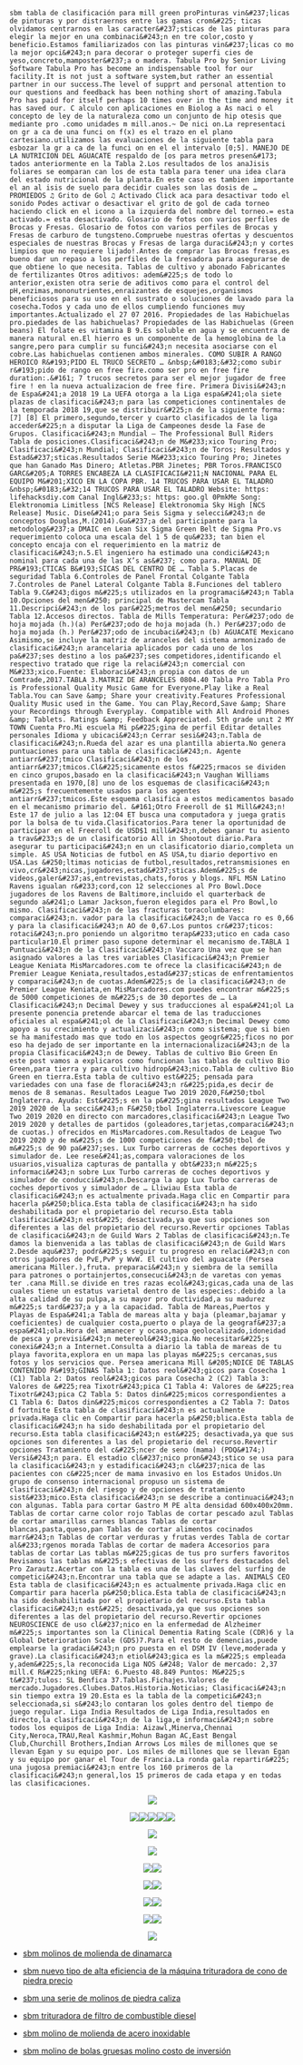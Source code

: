 
```
sbm tabla de clasificación para mill green proPinturas vin&#237;licas de pinturas y por distraernos entre las gamas crom&#225; ticas olvidamos centrarnos en las caracter&#237;sticas de las pinturas para elegir la mejor en una combinaci&#243;n en tre color,costo y beneficio.Estamos familiarizados con las pinturas vin&#237;licas co mo la mejor opci&#243;n para decorar o proteger superfi cies de yeso,concreto,mamposter&#237;a o madera. Tabula Pro by Senior Living Software Tabula Pro has become an indispensable tool for our facility.It is not just a software system,but rather an essential partner in our success.The level of supprt and personal attention to our questions and feedback has been nothing short of amazing.Tabula Pro has paid for itself perhaps 10 times over in the time and money it has saved our. C alculo con aplicaciones en Biolog a As naci o el concepto de ley de la naturaleza como un conjunto de hip otesis que mediante pro .como unidades m mill.anos.~ De nici on.La representaci on gr a ca de una funci on f(x) es el trazo en el plano cartesiano.utilizamos las evaluaciones de la siguiente tabla para esbozar la gr a ca de la funci on en el el intervalo [0;5]. MANEJO DE LA NUTRICION DEL AGUACATE respaldo de [os para metros presen&#173; tados anteriormente en la Tabla 2.Los resultados de los anaJisis foliares se eomparan can los de esta tabla para tener una idea clara del estado nutricional de la planta.En este caso es tambien importante el an al isis de suelo para decidir cuales son las dosis de … PROMIEDOS ♫ Grito de Gol ♫ Activado Click aca para desactivar todo el sonido Podes activar o desactivar el grito de gol de cada torneo haciendo click en el icono a la izquierda del nombre del torneo.= esta activado.= esta desactivado. Glosario de fotos con varios perfiles de Brocas y Fresas. Glosario de fotos con varios perfiles de Brocas y Fresas de carburo de tungsteno.Compruebe nuestras ofertas y descuentos especiales de nuestras Brocas y Fresas de larga duraci&#243;n y cortes limpios que no requiere lijado!.Antes de comprar las Brocas fresas,es bueno dar un repaso a los perfiles de la fresadora para asegurarse de que obtiene lo que necesita. Tablas de cultivo y abonado Fabricantes de fertilizantes Otros aditivos: adem&#225;s de todo lo anterior,existen otra serie de aditivos como para el control del pH,enzimas,mononutrientes,enraizantes de esquejes,organismos beneficiosos para su uso en el sustrato o soluciones de lavado para la cosecha.Todos y cada uno de ellos cumpliendo funciones muy importantes.Actualizado el 27 07 2016. Propiedades de las Habichuelas pro.piedades de las habichuelas? Propiedades de las Habichuelas (Green beans) El folate es vitamina B 9.Es soluble en agua y se encuentra de manera natural en.El hierro es un componente de la hemoglobina de la sangre,pero para cumplir su funci&#243;n necesita asociarse con el cobre.Las habichuelas contienen ambos minerales. COMO SUBIR A RANGO HEROICO R&#193;PIDO EL TRUCO SECRETO … &nbsp;&#0183;&#32;como subir r&#193;pido de rango en free fire.como ser pro en free fire duration:.&#161; 7 trucos secretos para ser el mejor jugador de free fire ! en la nueva actualizacion de free fire. Primera Divisi&#243;n de Espa&#241;a 2018 19 La UEFA otorga a la Liga espa&#241;ola siete plazas de clasificaci&#243;n para las competiciones continentales de la temporada 2018 19,que se distribuir&#225;n de la siguiente forma: [7] [8] El primero,segundo,tercer y cuarto clasificados de la liga acceder&#225;n a disputar la Liga de Campeones desde la Fase de Grupos. Clasificaci&#243;n Mundial — The Professional Bull Riders Tabla de posiciones.Clasificaci&#243;n de M&#233;xico Touring Pro; Clasificaci&#243;n Mundial; Clasificaci&#243;n de Toros; Resultados y Estad&#237;sticas.Resultados Serie M&#233;xico Touring Pro; Jinetes que han Ganado Mas Dinero; Atletas.PBR Jinetes; PBR Toros.FRANCISCO GARC&#205;A TORRES ENCABEZA LA CLASIFICACI&#211;N NACIONAL PARA EL EQUIPO M&#201;XICO EN LA COPA PBR. 14 TRUCOS PARA USAR EL TALADRO &nbsp;&#0183;&#32;14 TRUCOS PARA USAR EL TALADRO Website: https: lifehacksdiy.com Canal Ingl&#233;s: https: goo.gl 0PmkMe Song: Elektronomia Limitless [NCS Release] Elektronomia Sky High [NCS Release] Music. Dise&#241;o para Seis Sigma y selecci&#243;n de conceptos Douglas,M.(2014).Gu&#237;a del participante para la metodolog&#237;a DMAIC en Lean Six Sigma Green Belt de Sigma Pro.vs requerimiento coloca una escala del 1 5 de qu&#233; tan bien el concepto encaja con el requerimiento en la matriz de clasificaci&#243;n.5.El ingeniero ha estimado una condici&#243;n nominal para cada una de las X’s as&#237; como para. MANUAL DE PR&#193;CTICAS B&#193;SICAS DEL CENTRO DE … Tabla 5.Placas de seguridad Tabla 6.Controles de Panel Frontal Colgante Tabla 7.Controles de Panel Lateral Colgante Tabla 8.Funciones del tablero Tabla 9.C&#243;digos m&#225;s utilizados en la programaci&#243;n Tabla 10.Opciones del men&#250; principal de Mastercam Tabla 11.Descripci&#243;n de los par&#225;metros del men&#250; secundario Tabla 12.Accesos directos. Tabla de Mills Temperatura: Per&#237;odo de hoja mojada (h.)(a) Per&#237;odo de hoja mojada (h.) Per&#237;odo de hoja mojada (h.) Per&#237;odo de incubaci&#243;n (b) AGUACATE Mexicano Asimismo,se incluye la matriz de aranceles del sistema armonizado de clasificaci&#243;n arancelaria aplicados por cada uno de los pa&#237;ses destino a los pa&#237;ses competidores,identificando el respectivo tratado que rige la relaci&#243;n comercial con M&#233;xico.Fuente: Elaboraci&#243;n propia con datos de un Comtrade,2017.TABLA 3.MATRIZ DE ARANCELES 0804.40 Tabla Pro Tabla Pro is Professional Quality Music Game for Everyone.Play like a Real Tabla.You can Save &amp; Share your creativity.Features Professional Quality Music used in the Game. You can Play,Record,Save &amp; Share your Recordings through Everyplay. Compatible with All Android Phones &amp; Tablets. Ratings &amp; Feedback Appreciated. 5th grade unıt 2 MY TOWN Cuenta Pro.Mi escuela Mi p&#225;gina de perfil Editar detalles personales Idioma y ubicaci&#243;n Cerrar sesi&#243;n.Tabla de clasificaci&#243;n.Rueda del azar es una plantilla abierta.No genera puntuaciones para una tabla de clasificaci&#243;n. Agente antiarr&#237;tmico Clasificaci&#243;n de los antiarr&#237;tmicos.Cl&#225;sicamente estos f&#225;rmacos se dividen en cinco grupos,basado en la clasificaci&#243;n Vaughan Williams presentada en 1970,[8] uno de los esquemas de clasificaci&#243;n m&#225;s frecuentemente usados para los agentes antiarr&#237;tmicos.Este esquema clasifica a estos medicamentos basado en el mecanismo primario del. &#161;Otro Freeroll de $1 Mill&#243;n! Este 17 de julio a las 12:04 ET busca una computadora y juega gratis por la bolsa de tu vida.Clasificatorios.Para tener la oportunidad de participar en el Freeroll de USD$1 mill&#243;n,debes ganar tu asiento a trav&#233;s de un clasificatorio All in Shootout diario.Para asegurar tu participaci&#243;n en un clasificatorio diario,completa un simple. AS USA Noticias de futbol en AS USA,tu diario deportivo en USA.Las &#250;ltimas noticias de futbol,resultados,retransmisiones en vivo,cr&#243;nicas,jugadores,estad&#237;sticas.Adem&#225;s de videos,galer&#237;as,entrevistas,chats,foros y blogs. NFL MSN Latino Ravens igualan r&#233;cord,con 12 selecciones al Pro Bowl.Doce jugadores de los Ravens de Baltimore,incluido el quarterback de segundo a&#241;o Lamar Jackson,fueron elegidos para el Pro Bowl,lo mismo. Clasificaci&#243;n de las fracturas toracolumbares: comparaci&#243;n. vador para la clasificaci&#243;n de Vacca ro es 0,66 y para la clasificaci&#243;n AO de 0,67.Los puntos cr&#237;ticos: rotaci&#243;n.pro poniendo un algoritmo terap&#233;utico en cada caso particular10.El primer paso supone determinar el mecanismo de.TABLA 1 Puntuaci&#243;n de la Clasificaci&#243;n Vaccaro Una vez que se han asignado valores a las tres variables Clasificaci&#243;n Premier League Keniata MisMarcadores.com te ofrece la clasificaci&#243;n de Premier League Keniata,resultados,estad&#237;sticas de enfrentamientos y comparaci&#243;n de cuotas.Adem&#225;s de la clasificaci&#243;n de Premier League Keniata,en MisMarcadores.com puedes encontrar m&#225;s de 5000 competiciones de m&#225;s de 30 deportes de … La Clasificaci&#243;n Decimal Dewey y sus traducciones al espa&#241;ol La presente ponencia pretende abarcar el tema de las traducciones oficiales al espa&#241;ol de la Clasificaci&#243;n Decimal Dewey como apoyo a su crecimiento y actualizaci&#243;n como sistema; que si bien se ha manifestado mas que todo en los aspectos geogr&#225;ficos no por eso ha dejado de ser importante en la internacionalizaci&#243;n de la propia Clasificaci&#243;n de Dewey. Tablas de cultivo Bio Green En este post vamos a explicaros como funcionan las tablas de cultivo Bio Green,para tierra y para cultivo hidrop&#243;nico.Tabla de cultivo Bio Green en tierra.Esta tabla de cultivo est&#225; pensada para variedades con una fase de floraci&#243;n r&#225;pida,es decir de menos de 8 semanas. Resultados League Two 2019 2020,F&#250;tbol Inglaterra. Ayuda: Est&#225;s en la p&#225;gina resultados League Two 2019 2020 de la secci&#243;n F&#250;tbol Inglaterra.Livescore League Two 2019 2020 en directo con marcadores,clasificaci&#243;n League Two 2019 2020 y detalles de partidos (goleadores,tarjetas,comparaci&#243;n de cuotas.) ofrecidos en MisMarcadores.com.Resultados de League Two 2019 2020 y de m&#225;s de 1000 competiciones de f&#250;tbol de m&#225;s de 90 pa&#237;ses. ‎Lux Turbo carreras de coches deportivos y simulador de. ‎Lee rese&#241;as,compara valoraciones de los usuarios,visualiza capturas de pantalla y obt&#233;n m&#225;s informaci&#243;n sobre Lux Turbo carreras de coches deportivos y simulador de conducci&#243;n.Descarga la app Lux Turbo carreras de coches deportivos y simulador de … Lliwiau Esta tabla de clasificaci&#243;n es actualmente privada.Haga clic en Compartir para hacerla p&#250;blica.Esta tabla de clasificaci&#243;n ha sido deshabilitada por el propietario del recurso.Esta tabla clasificaci&#243;n est&#225; desactivada,ya que sus opciones son diferentes a las del propietario del recurso.Revertir opciones Tablas de clasificaci&#243;n de Guild Wars 2 Tablas de clasificaci&#243;n.Te damos la bienvenida a las tablas de clasificaci&#243;n de Guild Wars 2.Desde aqu&#237; podr&#225;s seguir tu progreso en relaci&#243;n con otros jugadores de PvE,PvP y WvW. El cultivo del aguacate (Persea americana Miller.),fruta. preparaci&#243;n y siembra de la semilla para patrones o portainjertos,consecuci&#243;n de varetas con yemas ter .cana Mill.se divide en tres razas ecol&#243;gicas,cada una de las cuales tiene un estatus varietal dentro de las especies:.debido a la alta calidad de su pulpa,a su mayor pro ductividad,a su madurez m&#225;s tard&#237;a y a la capacidad. Tabla de Mareas,Puertos y Playas de Espa&#241;a Tabla de mareas alta y baja (pleamar,bajamar y coeficientes) de cualquier costa,puerto o playa de la geograf&#237;a espa&#241;ola.Hora del amanecer y ocaso,mapa geolocalizado,idoneidad de pesca y previsi&#243;n metereol&#243;gica.No necesitar&#225;s conexi&#243;n a Internet.Consulta a diario la tabla de mareas de tu playa favorita,explora en un mapa las playas m&#225;s cercanas,sus fotos y los servicios que. Persea americana Mill &#205;NDICE DE TABLAS CONTENIDO P&#193;GINAS Tabla 1: Datos reol&#243;gicos para Cosecha 1 (C1) Tabla 2: Datos reol&#243;gicos para Cosecha 2 (C2) Tabla 3: Valores de &#225;rea Tixotr&#243;pica C1 Tabla 4: Valores de &#225;rea Tixotr&#243;pica C2 Tabla 5: Datos din&#225;micos correspondientes a C1 Tabla 6: Datos din&#225;micos correspondientes a C2 Tabla 7: Datos d fortnite Esta tabla de clasificaci&#243;n es actualmente privada.Haga clic en Compartir para hacerla p&#250;blica.Esta tabla de clasificaci&#243;n ha sido deshabilitada por el propietario del recurso.Esta tabla clasificaci&#243;n est&#225; desactivada,ya que sus opciones son diferentes a las del propietario del recurso.Revertir opciones Tratamiento del c&#225;ncer de seno (mama) (PDQ&#174;) Versi&#243;n para. El estadio cl&#237;nico pron&#243;stico se usa para la clasificaci&#243;n y estadificaci&#243;n cl&#237;nica de las pacientes con c&#225;ncer de mama invasivo en los Estados Unidos.Un grupo de consenso internacional propuso un sistema de clasificaci&#243;n del riesgo y de opciones de tratamiento sist&#233;mico.Esta clasificaci&#243;n se describe a continuaci&#243;n con algunas. Tabla para cortar Gastro M PE alta densidad 600x400x20mm. Tablas de cortar carne color rojo Tablas de cortar pescado azul Tablas de cortar amarillas carnes blancas Tablas de cortar blancas,pasta,queso,pan Tablas de cortar alimentos cocinados marr&#243;n Tablas de cortar verduras y frutas verdes Tabla de cortar al&#233;rgenos morada Tablas de cortar de madera Accesorios para tablas de cortar Las tablas m&#225;gicas de tus pro surfers favoritos Revisamos las tablas m&#225;s efectivas de los surfers destacados del Pro Zarautz.Acertar con la tabla es una de las claves del surfing de competici&#243;n.Encontrar una tabla que se adapte a las. ANIMALS CEO Esta tabla de clasificaci&#243;n es actualmente privada.Haga clic en Compartir para hacerla p&#250;blica.Esta tabla de clasificaci&#243;n ha sido deshabilitada por el propietario del recurso.Esta tabla clasificaci&#243;n est&#225; desactivada,ya que sus opciones son diferentes a las del propietario del recurso.Revertir opciones NEUROSCIENCE de uso cl&#237;nico en la enfermedad de Alzheimer m&#225;s importantes son la Clinical Dementia Rating Scale (CDR)6 y la Global Deterioration Scale (GDS)7.Para el resto de demencias,puede emplearse la gradaci&#243;n pro puesta en el DSM IV (leve,moderada y grave).La clasificaci&#243;n etiol&#243;gica es la m&#225;s empleada y,adem&#225;s,la reconocida Liga NOS &#248; Valor de mercado: 2,37 mill.€ R&#225;nking UEFA: 6.Puesto 48.849 Puntos: M&#225;s t&#237;tulos: SL Benfica 37.Tablas.Fichajes.Valores de mercado.Jugadores.Clubes.Datos.Historia.Noticias; Clasificaci&#243;n sin tiempo extra 19 20.Esta es la tabla de la competici&#243;n seleccionada,si s&#243;lo contaran los goles dentro del tiempo de juego regular. Liga India Resultados de Liga India,resultados en directo,la clasificaci&#243;n de la liga,e informaci&#243;n sobre todos los equipos de Liga India: Aizawl,Minerva,Chennai City,Neroca,TRAU,Real Kashmir,Mohun Bagan AC,East Bengal Club,Churchill Brothers,Indian Arrows Los miles de millones que se llevan Egan y su equipo por. Los miles de millones que se llevan Egan y su equipo por ganar el Tour de Francia.La ronda gala repartir&#225; una jugosa premiaci&#243;n entre los 160 primeros de la clasificaci&#243;n general,los 15 primeros de cada etapa y en todas las clasificaciones. 
```

<div align="center">

<a href="https://es-crusher.shibang-china.com/github&k=sbm+tabla+de+clasificaci%C3%B3n+para+mill+green+pro"><img src="https://static.shibang-china.com/es/crusher/logo.jpg"></a>

<a href="https://es-crusher.shibang-china.com/github&k=sbm+tabla+de+clasificaci%C3%B3n+para+mill+green+pro"><img src="https://static.shibang-china.com/es/crusher/index.jpg"></a><a href="https://es-crusher.shibang-china.com/material.htmlgithub&k=sbm+tabla+de+clasificaci%C3%B3n+para+mill+green+pro"><img src="https://static.shibang-china.com/es/crusher/material.jpg"></a><a href="https://es-crusher.shibang-china.com/application.htmlgithub&k=sbm+tabla+de+clasificaci%C3%B3n+para+mill+green+pro"><img src="https://static.shibang-china.com/es/crusher/application.jpg"></a><a href="https://es-crusher.shibang-china.com/aboutus.htmlgithub&k=sbm+tabla+de+clasificaci%C3%B3n+para+mill+green+pro"><img src="https://static.shibang-china.com/es/crusher/aboutus.jpg"></a><a href="https://es-crusher.shibang-china.com/contact.htmlgithub&k=sbm+tabla+de+clasificaci%C3%B3n+para+mill+green+pro"><img src="https://static.shibang-china.com/es/crusher/contact.jpg"></a>

<a href="https://es-crusher.shibang-china.com/github&k=sbm+tabla+de+clasificaci%C3%B3n+para+mill+green+pro"><img src="https://static.shibang-china.com/es/crusher/banner.jpg"></a>

<a href="https://swt.shibang-china.com/github&k=sbm+tabla+de+clasificaci%C3%B3n+para+mill+green+pro"><img src="https://static.shibang-china.com/es/crusher/text.jpg"></a>

<a href="https://swt.shibang-china.com/github&k=sbm+tabla+de+clasificaci%C3%B3n+para+mill+green+pro"><img src="https://static.shibang-china.com/es/crusher/chat.jpg"></a><a href="https://es-crusher.shibang-china.com/contact.htmlgithub&k=sbm+tabla+de+clasificaci%C3%B3n+para+mill+green+pro"><img src="https://static.shibang-china.com/es/crusher/message.jpg"></a>

<a href="https://es-crusher.shibang-china.com/products/pe.htmlgithub&k=sbm+tabla+de+clasificaci%C3%B3n+para+mill+green+pro"><img src="https://static.shibang-china.com/es/crusher/pe.jpg"></a><a href="https://es-crusher.shibang-china.com/products/pf.htmlgithub&k=sbm+tabla+de+clasificaci%C3%B3n+para+mill+green+pro"><img src="https://static.shibang-china.com/es/crusher/pf.jpg"></a>

<a href="https://es-crusher.shibang-china.com/products/hpt.htmlgithub&k=sbm+tabla+de+clasificaci%C3%B3n+para+mill+green+pro"><img src="https://static.shibang-china.com/es/crusher/hpt.jpg"></a><a href="https://es-crusher.shibang-china.com/products/vsi.htmlgithub&k=sbm+tabla+de+clasificaci%C3%B3n+para+mill+green+pro"><img src="https://static.shibang-china.com/es/crusher/vsi.jpg"></a>

<a href="https://es-crusher.shibang-china.com/products/klv.htmlgithub&k=sbm+tabla+de+clasificaci%C3%B3n+para+mill+green+pro"><img src="https://static.shibang-china.com/es/crusher/klv.jpg"></a><a href="https://es-crusher.shibang-china.com/products/portable.htmlgithub&k=sbm+tabla+de+clasificaci%C3%B3n+para+mill+green+pro"><img src="https://static.shibang-china.com/es/crusher/portable.jpg"></a>

<a href="https://swt.shibang-china.com/github&k=sbm+tabla+de+clasificaci%C3%B3n+para+mill+green+pro"><img src="https://static.shibang-china.com/es/crusher/case.jpg"></a>

</div>


* [sbm molinos de molienda de dinamarca](sbm%20molinos%20de%20molienda%20de%20dinamarca.md)

* [sbm nuevo tipo de alta eficiencia de la máquina trituradora de cono de piedra precio](sbm%20nuevo%20tipo%20de%20alta%20eficiencia%20de%20la%20m%C3%A1quina%20trituradora%20de%20cono%20de%20piedra%20precio.md)

* [sbm una serie de molinos de piedra caliza](sbm%20una%20serie%20de%20molinos%20de%20piedra%20caliza.md)

* [sbm trituradora de filtro de combustible diesel](sbm%20trituradora%20de%20filtro%20de%20combustible%20diesel.md)

* [sbm molino de molienda de acero inoxidable](sbm%20molino%20de%20molienda%20de%20acero%20inoxidable.md)

* [sbm molino de bolas gruesas molino costo de inversión](sbm%20molino%20de%20bolas%20gruesas%20molino%20costo%20de%20inversi%C3%B3n.md)